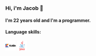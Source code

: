 ### Hi, i'm Jacob 👋
#### I'm 22 years old and I'm a programmer.
#### Language skills:
<img height="32" src="https://github.com/devicons/devicon/blob/master/icons/kotlin/kotlin-original-wordmark.svg" title="Kotlin"/> <img height="32" src="https://github.com/devicons/devicon/blob/master/icons/java/java-original-wordmark.svg" title="Java"/>
